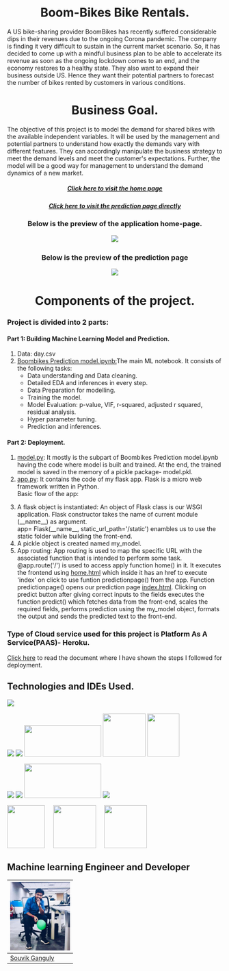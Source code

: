 <center><h1 align="center">Boom-Bikes Bike Rentals.</h1></center>

<p>A US bike-sharing provider BoomBikes has recently suffered considerable dips in their revenues due to the ongoing Corona pandemic. The company is finding it very difficult to sustain in the current market scenario. So, it has decided to come up with a mindful business plan to be able to accelerate its revenue as soon as the ongoing lockdown comes to an end, and the economy restores to a healthy state. They also want to expand their business outside US. Hence they want their potential partners to forecast the number of bikes rented by customers in various conditions.</p>

<center><h1 align="center">Business Goal.</h1></center>
<p>The objective of this project is to model the demand for shared bikes with the available independent variables. It will be used by the management and potential partners to understand how exactly the demands vary with different features. They can accordingly manipulate the business strategy to meet the demand levels and meet the customer's expectations. Further, the model will be a good way for management to understand the demand dynamics of a new market. </p>

<center><h5 align="center"><a href="https://boombikes-prediction-api.herokuapp.com/">Click here to visit the home page</a></h6></center>
<center><h5 align="center"><a href="https://boombikes-prediction-api.herokuapp.com/index">Click here to visit the prediction page directly</a></h6></center>

<center><h3 align="center">Below is the preview of the application home-page.</h3></center>
<div align="center">
    <img src="/static/img/homepage.jpg" width="400px"/>
</div>

<center><h3 align="center">Below is the preview of the prediction page</h3></center>
<div align="center">
	<img src="/static/img/prediction.jpg" width="400px"/>
</div>


<center><h1 align="center">Components of the project.</h1></center>
<h3>Project is divided into 2 parts:</h3>
<h4>Part 1: Building Machine Learning Model and Prediction.</h4>
<ol type="1">
<li> Data: day.csv</li>
<li><a href="https://github.com/ds-souvik/Prediction-of-Bike-Rental-Count-Linear-Regression-and-Deployment-along-with-deployment/blob/master/BoomBikes%20Prediction%20model.ipynb">Boombikes Prediction model.ipynb:</a>The main ML notebook. It consists of the following tasks:
	<ul>
	<li>Data understanding and Data cleaning.</li>
	<li>Detailed EDA and inferences in every step.</li>
	<li>Data Preparation for modelling.</li>
	<li>Training the model.</li>
	<li>Model Evaluation: p-value, VIF, r-squared, adjusted r squared, residual analysis.</li>
	<li>Hyper parameter tuning.</li>
	<li>Prediction and inferences.</li></ul>
</li>
</ol>

<h4>Part 2: Deployment.</h4>
<ol type="1">
<li><a href="https://github.com/ds-souvik/Prediction-of-Bike-Rental-Count-Linear-Regression-and-Deployment-along-with-deployment/blob/master/model.py">model.py</a>: It mostly is the subpart of Boombikes Prediction model.ipynb having the code where model is built and trained. At the end, the trained model is saved in the memory of a pickle package- model.pkl.</li>
<li><a href="https://github.com/ds-souvik/Prediction-of-Bike-Rental-Count-Linear-Regression-and-Deployment-along-with-deployment/blob/master/app.py">app.py</a>: It contains the code of my flask app. Flask is a micro web framework written in Python.</li>
Basic flow of the app: 
	<ol type="1"></ol>
	<li>A flask object is instantiated: An object of Flask class is our WSGI application. Flask constructor takes the name of current module (__name__) as argument.<br>
	app= Flask(__name__, static_url_path='/static') enambles us to use the static folder while building the front-end.</li>
	<li>A pickle object is created named my_model.</li>
	<li>App routing: App routing is used to map the specific URL with the associated function that is intended to perform some task. @app.route('/') is used to access apply function home() in it. It executes the frontend using <a href="https://github.com/ds-souvik/Prediction-of-Bike-Rental-Count-Linear-Regression-and-Deployment-along-with-deployment/blob/master/templates/home.html">home.html</a> which inside it has an href to execute 'index' on click to use funtion predictionpage() from the app. Function predictionpage() opens our prediction page <a href="https://github.com/ds-souvik/Prediction-of-Bike-Rental-Count-Linear-Regression-and-Deployment-along-with-deployment/blob/master/templates/index.html">index.html</a>. Clicking on predict button after giving correct inputs to the fields executes the function predict() which fetches data from the front-end, scales the required fields, performs prediction using the my_model object, formats the output and sends the predicted text to the front-end. </li>
</ol>

### Type of Cloud service used for this project is Platform As A Service(PAAS)- Heroku.
<a href="https://github.com/ds-souvik/Prediction-of-Bike-Rental-Count-Linear-Regression-and-Deployment-along-with-deployment/blob/master/Heroku%20deployment.docx">Click here</a> to read the document where I have shown the steps I followed for deployment.

## Technologies and IDEs Used.

![](https://forthebadge.com/images/badges/made-with-python.svg)

[<img target="_blank" src="https://flask.palletsprojects.com/en/1.1.x/_images/flask-logo.png" width=170>](https://flask.palletsprojects.com/en/1.1.x/) [<img target="_blank" src="https://number1.co.za/wp-content/uploads/2017/10/gunicorn_logo-300x85.png" width=280>](https://gunicorn.org) [<img src="https://upload.wikimedia.org/wikipedia/en/a/a9/Heroku_logo.png" width="180" height="73">](https://en.wikipedia.org/wiki/Heroku) [<img src="https://upload.wikimedia.org/wikipedia/commons/thumb/6/61/HTML5_logo_and_wordmark.svg/120px-HTML5_logo_and_wordmark.svg.png" width="100" height="100">](https://en.wikipedia.org/wiki/HTML) [<img src="https://upload.wikimedia.org/wikipedia/commons/thumb/d/d5/CSS3_logo_and_wordmark.svg/120px-CSS3_logo_and_wordmark.svg.png" width="75" height="100">](https://en.wikipedia.org/wiki/CSS)

[<img src="https://upload.wikimedia.org/wikipedia/commons/thumb/e/ed/Pandas_logo.svg/300px-Pandas_logo.svg.png" width="180">](https://en.wikipedia.org/wiki/Pandas_(software)) [<img src="https://upload.wikimedia.org/wikipedia/commons/thumb/3/31/NumPy_logo_2020.svg/220px-NumPy_logo_2020.svg.png" width="180">](https://en.wikipedia.org/wiki/NumPy) [<img src="https://upload.wikimedia.org/wikipedia/en/thumb/5/56/Matplotlib_logo.svg/300px-Matplotlib_logo.svg.png" width="180" height="80">](https://en.wikipedia.org/wiki/Matplotlib) [<img src="https://upload.wikimedia.org/wikipedia/commons/thumb/0/05/Scikit_learn_logo_small.svg/220px-Scikit_learn_logo_small.svg.png">](https://en.wikipedia.org/wiki/Scikit-learn)

[<img src="https://upload.wikimedia.org/wikipedia/commons/thumb/3/38/Jupyter_logo.svg/250px-Jupyter_logo.svg.png" width="88" height="100">](https://en.wikipedia.org/wiki/Project_Jupyter) &nbsp; &nbsp; [<img src="https://upload.wikimedia.org/wikipedia/en/thumb/d/d2/Sublime_Text_3_logo.png/150px-Sublime_Text_3_logo.png" width="100" height="100">](https://en.wikipedia.org/wiki/Sublime_Text) &nbsp; &nbsp; [<img src="https://upload.wikimedia.org/wikipedia/commons/thumb/a/a1/PyCharm_Logo.svg/64px-PyCharm_Logo.svg.png" width="100" height="100">](https://en.wikipedia.org/wiki/PyCharm)

## Machine learning Engineer and Developer
[<img target="_blank" src="https://github.com/ds-souvik/Prediction-of-Bike-Rental-Count-Linear-Regression-and-Deployment-along-with-deployment/blob/master/static/img/me2.jpg" width=140 height=160>](https://www.linkedin.com/in/souvik-ganguly-4a9924105/)|
-|
[Souvik Ganguly](https://www.linkedin.com/in/souvik-ganguly-4a9924105/) |)





